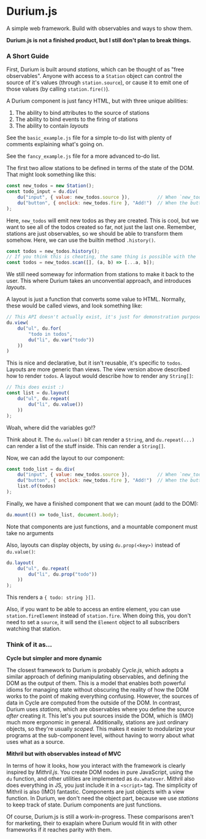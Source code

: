 # Durium.js
A simple web framework. Build with observables and ways to show them. 

**Durium.js is not a finished product, but I still don't plan to break things.**

### A Short Guide

First, Durium is built around *stations*, which can be thought of as "free observables". Anyone with access to a `Station` object can control the source of it's values (through `station.source`), or cause it to emit one of those values (by calling `station.fire()`). 

A Durium component is just fancy HTML, but with three unique abilities:
1. The ability to bind attributes to the source of stations
2. The ability to bind events to the firing of stations
3. The ability to contain *layouts*

See the `basic_example.js` file for a simple to-do list with plenty of comments explaining what's going on. 

See the `fancy_example.js` file for a more advanced to-do list. 

The first two allow stations to be defined in terms of the state of the DOM. That might look something like this:
```js
const new_todos = new Station();
const todo_input = du.div(
	du("input", { value: new_todos.source }),          // When `new_todos` fires, it will send the value attribute
	du("button", { onclick: new_todos.fire }, "Add!")  // When the button is clicked, `new_todos` will fire
);
```

Here, `new_todos` will emit new todos as they are created. This is cool, but we want to see all of the todos created so far, not just the last one. Remember, stations are just observables, so we should be able to transform them somehow. Here, we can use the builtin method `.history()`.

```js
const todos = new_todos.history();
// If you think this is cheating, the same thing is possible with the `scan` method as:
const todos = new_todos.scan([], (a, b) => [...a, b]);
```

We still need someway for information from stations to make it back to the user. This where Durium takes an unconvential approach, and introduces *layouts*.

A layout is just a function that converts some value to HTML. Normally, these would be called views, and look something like:
```js
// This API doesn't actually exist, it's just for demonstration purposes
du.view(
	du("ul", du.for(
		"todo in todos",
		du("li", du.var("todo"))
	))
)
```

This is nice and declarative, but it isn't reusable, it's specific to `todos`. Layouts are more generic than views. The view version above described how to render `todos`. A layout would describe how to render any `String[]`:
```js
// This does exist :)
const list = du.layout(
	du("ul", du.repeat(
		du("li", du.value())
	))
);
```

Woah, where did the variables go!?

Think about it. The `du.value()` bit can render a `String`, and `du.repeat(...)` can render a list of the stuff inside. This can render a `String[]`.


Now, we can add the layout to our component:
```js
const todo_list = du.div(
	du("input", { value: new_todos.source }),          // When `new_todos` fires, it will send the value attribute
	du("button", { onclick: new_todos.fire }, "Add!")  // When the button is clicked, `new_todos` will fire
	list.of(todos)
);
```


Finally, we have a finished component that we can mount (add to the DOM):
```js
du.mount(() => todo_list, document.body);
```

Note that components are just functions, and a mountable component must take no arguments

Also, layouts can display objects, by using `du.prop(<key>)` instead of `du.value()`:
```js
du.layout(
	du("ul", du.repeat(
		du("li", du.prop("todo"))
	))
);
```

This renders a `{ todo: string }[]`. 

Also, if you want to be able to access an entire element, you can use `station.fireElement` instead of `station.fire`. When doing this, you don't need to set a `source`, it will send the `Element` object to all subscribers watching that station. 

### Think of it as...

**Cycle but simpler and more dynamic**

The closest framework to Durium is probably *Cycle.js*, which adopts a similar approach of defining manipulating observables, and defining the DOM as the output of them. This is a model that enables both powerful idioms for managing state without obscuring the reality of how the DOM works to the point of making everything confusing. However, the sources of data in Cycle are computed from the outside of the DOM. In contrast, Durium uses *stations*, which are observables where you define the source *after* creating it. This let's you put sources inside the DOM, which is (IMO) much more ergonomic in general. Additionally, stations are just ordinary objects, so they're usually *scoped*. This makes it easier to modularize your programs at the sub-component level, without having to worry about what uses what as a source. 

**Mithril but with observables instead of MVC**

In terms of how it looks, how you interact with the framework is clearly inspired by *Mithril.js*. You create DOM nodes in pure JavaScript, using the `du` function, and other utilities are implemented as `du.whatever`. Mithril also does everything in JS, you just include it in a `<script>` tag. The simplicity of Mithril is also (IMO) fantastic. Components are just objects with a view function. In Durium, we don't need the object part, because we use *stations* to keep track of state. Durium components are just functions. 

Of course, Durium.js is still a work-in-progress. These comparisons aren't for marketing, their to exaplain where Durium would fit in with other frameworks if it reaches parity with them. 


